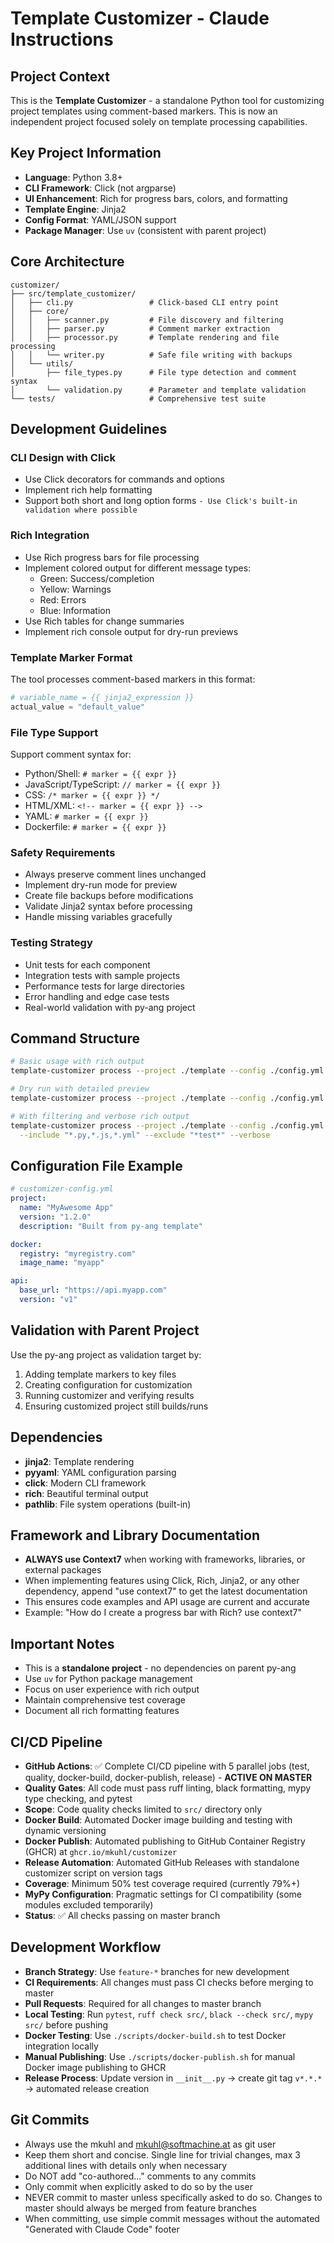 # Template Customizer - Claude Instructions

## Project Context
This is the **Template Customizer** - a standalone Python tool for customizing project templates using comment-based markers. This is now an independent project focused solely on template processing capabilities.

## Key Project Information
- **Language**: Python 3.8+
- **CLI Framework**: Click (not argparse)
- **UI Enhancement**: Rich for progress bars, colors, and formatting
- **Template Engine**: Jinja2
- **Config Format**: YAML/JSON support
- **Package Manager**: Use `uv` (consistent with parent project)

## Core Architecture
```
customizer/
├── src/template_customizer/
│   ├── cli.py                 # Click-based CLI entry point
│   ├── core/
│   │   ├── scanner.py         # File discovery and filtering
│   │   ├── parser.py          # Comment marker extraction
│   │   ├── processor.py       # Template rendering and file processing
│   │   └── writer.py          # Safe file writing with backups
│   └── utils/
│       ├── file_types.py      # File type detection and comment syntax
│       └── validation.py      # Parameter and template validation
└── tests/                     # Comprehensive test suite
```

## Development Guidelines

### CLI Design with Click
- Use Click decorators for commands and options
- Implement rich help formatting
- Support both short and long option forms
`- Use Click's built-in validation where possible
`
### Rich Integration
- Use Rich progress bars for file processing
- Implement colored output for different message types:
  - Green: Success/completion
  - Yellow: Warnings
  - Red: Errors
  - Blue: Information
- Use Rich tables for change summaries
- Implement rich console output for dry-run previews

### Template Marker Format
The tool processes comment-based markers in this format:
```python
# variable_name = {{ jinja2_expression }}
actual_value = "default_value"
```

### File Type Support
Support comment syntax for:
- Python/Shell: `# marker = {{ expr }}`
- JavaScript/TypeScript: `// marker = {{ expr }}`
- CSS: `/* marker = {{ expr }} */`
- HTML/XML: `<!-- marker = {{ expr }} -->`
- YAML: `# marker = {{ expr }}`
- Dockerfile: `# marker = {{ expr }}`

### Safety Requirements
- Always preserve comment lines unchanged
- Implement dry-run mode for preview
- Create file backups before modifications
- Validate Jinja2 syntax before processing
- Handle missing variables gracefully

### Testing Strategy
- Unit tests for each component
- Integration tests with sample projects
- Performance tests for large directories
- Error handling and edge case tests
- Real-world validation with py-ang project

## Command Structure
```bash
# Basic usage with rich output
template-customizer process --project ./template --config ./config.yml

# Dry run with detailed preview
template-customizer process --project ./template --config ./config.yml --dry-run

# With filtering and verbose rich output
template-customizer process --project ./template --config ./config.yml \
  --include "*.py,*.js,*.yml" --exclude "*test*" --verbose
```

## Configuration File Example
```yaml
# customizer-config.yml
project:
  name: "MyAwesome App"
  version: "1.2.0"
  description: "Built from py-ang template"

docker:
  registry: "myregistry.com"
  image_name: "myapp"

api:
  base_url: "https://api.myapp.com"
  version: "v1"
```

## Validation with Parent Project
Use the py-ang project as validation target by:
1. Adding template markers to key files
2. Creating configuration for customization
3. Running customizer and verifying results
4. Ensuring customized project still builds/runs

## Dependencies
- **jinja2**: Template rendering
- **pyyaml**: YAML configuration parsing
- **click**: Modern CLI framework
- **rich**: Beautiful terminal output
- **pathlib**: File system operations (built-in)

## Framework and Library Documentation
- **ALWAYS use Context7** when working with frameworks, libraries, or external packages
- When implementing features using Click, Rich, Jinja2, or any other dependency, append "use context7" to get the latest documentation
- This ensures code examples and API usage are current and accurate
- Example: "How do I create a progress bar with Rich? use context7"

## Important Notes
- This is a **standalone project** - no dependencies on parent py-ang
- Use `uv` for Python package management
- Focus on user experience with rich output
- Maintain comprehensive test coverage
- Document all rich formatting features

## CI/CD Pipeline
- **GitHub Actions**: ✅ Complete CI/CD pipeline with 5 parallel jobs (test, quality, docker-build, docker-publish, release) - **ACTIVE ON MASTER**
- **Quality Gates**: All code must pass ruff linting, black formatting, mypy type checking, and pytest
- **Scope**: Code quality checks limited to `src/` directory only
- **Docker Build**: Automated Docker image building and testing with dynamic versioning
- **Docker Publish**: Automated publishing to GitHub Container Registry (GHCR) at `ghcr.io/mkuhl/customizer`
- **Release Automation**: Automated GitHub Releases with standalone customizer script on version tags
- **Coverage**: Minimum 50% test coverage required (currently 79%+)
- **MyPy Configuration**: Pragmatic settings for CI compatibility (some modules excluded temporarily)
- **Status**: ✅ All checks passing on master branch

## Development Workflow
- **Branch Strategy**: Use `feature-*` branches for new development
- **CI Requirements**: All changes must pass CI checks before merging to master
- **Pull Requests**: Required for all changes to master branch
- **Local Testing**: Run `pytest`, `ruff check src/`, `black --check src/`, `mypy src/` before pushing
- **Docker Testing**: Use `./scripts/docker-build.sh` to test Docker integration locally
- **Manual Publishing**: Use `./scripts/docker-publish.sh` for manual Docker image publishing to GHCR
- **Release Process**: Update version in `__init__.py` → create git tag `v*.*.*` → automated release creation

## Git Commits
- Always use the mkuhl and mkuhl@softmachine.at as git user
- Keep them short and concise. Single line for trivial changes, max 3 additional lines with details only when necessary
- Do NOT add "co-authored..." comments to any commits
- Only commit when explicitly asked to do so by the user
- NEVER commit to master unless specifically asked to do so. Changes to master should always be merged from feature branches
- When committing, use simple commit messages without the automated "Generated with Claude Code" footer